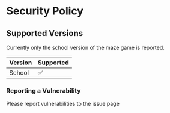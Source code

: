 # Security Policy

## Supported Versions

Currently only the school version of the maze game is reported.

| Version | Supported          |
| ------- | ------------------ |
| School   | :white_check_mark: |

### Reporting a Vulnerability

Please report vulnerabilities to the issue page

